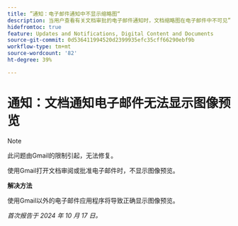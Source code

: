 ```yaml
---
title: ”通知：电子邮件通知中不显示缩略图“
description: 当用户查看有关文档审批的电子邮件通知时，文档缩略图在电子邮件中不可见”
hidefromtoc: true
feature: Updates and Notifications, Digital Content and Documents
source-git-commit: 0d536411994520d2399935efc35cff66290ebf9b
workflow-type: tm+mt
source-wordcount: '82'
ht-degree: 39%

---
```


# 通知：文档通知电子邮件无法显示图像预览

>[!NOTE]
>
>此问题由Gmail的限制引起，无法修复。

使用Gmail打开文档审阅或批准电子邮件时，不显示图像预览。

**解决方法**

使用Gmail以外的电子邮件应用程序将导致正确显示图像预览。

_首次报告于 2024 年 10 月 17 日。_
